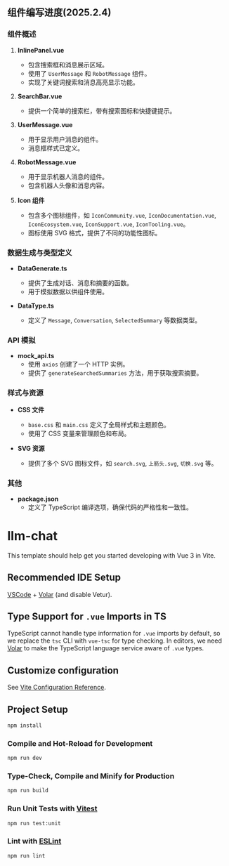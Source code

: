 ## 组件编写进度(2025.2.4)

### 组件概述

1. **InlinePanel.vue**

   - 包含搜索框和消息展示区域。
   - 使用了 `UserMessage` 和 `RobotMessage` 组件。
   - 实现了关键词搜索和消息高亮显示功能。

2. **SearchBar.vue**

   - 提供一个简单的搜索栏，带有搜索图标和快捷键提示。

3. **UserMessage.vue**

   - 用于显示用户消息的组件。
   - 消息框样式已定义。

4. **RobotMessage.vue**

   - 用于显示机器人消息的组件。
   - 包含机器人头像和消息内容。

5. **Icon 组件**
   - 包含多个图标组件，如 `IconCommunity.vue`, `IconDocumentation.vue`, `IconEcosystem.vue`, `IconSupport.vue`, `IconTooling.vue`。
   - 图标使用 SVG 格式，提供了不同的功能性图标。

### 数据生成与类型定义

- **DataGenerate.ts**

  - 提供了生成对话、消息和摘要的函数。
  - 用于模拟数据以供组件使用。

- **DataType.ts**
  - 定义了 `Message`, `Conversation`, `SelectedSummary` 等数据类型。

### API 模拟

- **mock_api.ts**
  - 使用 `axios` 创建了一个 HTTP 实例。
  - 提供了 `generateSearchedSummaries` 方法，用于获取搜索摘要。

### 样式与资源

- **CSS 文件**

  - `base.css` 和 `main.css` 定义了全局样式和主题颜色。
  - 使用了 CSS 变量来管理颜色和布局。

- **SVG 资源**
  - 提供了多个 SVG 图标文件，如 `search.svg`, `上箭头.svg`, `切换.svg` 等。

### 其他

- **package.json**
  - 定义了 TypeScript 编译选项，确保代码的严格性和一致性。

# llm-chat

This template should help get you started developing with Vue 3 in Vite.

## Recommended IDE Setup

[VSCode](https://code.visualstudio.com/) + [Volar](https://marketplace.visualstudio.com/items?itemName=Vue.volar) (and disable Vetur).

## Type Support for `.vue` Imports in TS

TypeScript cannot handle type information for `.vue` imports by default, so we replace the `tsc` CLI with `vue-tsc` for type checking. In editors, we need [Volar](https://marketplace.visualstudio.com/items?itemName=Vue.volar) to make the TypeScript language service aware of `.vue` types.

## Customize configuration

See [Vite Configuration Reference](https://vite.dev/config/).

## Project Setup

```sh
npm install
```

### Compile and Hot-Reload for Development

```sh
npm run dev
```

### Type-Check, Compile and Minify for Production

```sh
npm run build
```

### Run Unit Tests with [Vitest](https://vitest.dev/)

```sh
npm run test:unit
```

### Lint with [ESLint](https://eslint.org/)

```sh
npm run lint
```
